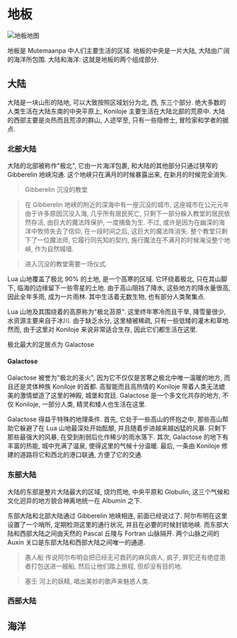 # 地板

![地板地图](../assets/map.svg)

地板是 Mutemaanpa 中人们主要生活的区域. 地板的中央是一片大陆, 大陆由广阔的海洋所包围. 大陆和海洋: 这就是地板的两个组成部分.

## 大陆

大陆是一块山形的陆地, 可以大致按照区域划分为北, 西, 东三个部分. 绝大多数的人类生活在大陆东南的中央平原上, Koniloje 主要生活在大陆北部的荒原中. 大陆的西部主要是炎热而且荒凉的群山, 人迹罕至, 只有一些隐修士, 冒险家和学者的据点.

### 北部大陆

大陆的北部被称作"极北", 它由一片海洋包裹, 和大陆的其他部分只通过狭窄的 Gibberelin 地峡沟通. 这个地峡只在满月的时候暴露出来, 在新月的时候完全消失.

> Gibberelin 沉没的教堂

> 在 Gibberelin 地峡的附近的深海中有一座沉没的城市, 这座城市在公元元年由于许多原因沉没入海, 几乎所有居民死亡, 只剩下一部分躲入教堂的居民依然存活, 由巨大的魔法阵保护, 一度捕鱼为生. 不过, 或许是因为在幽深的海洋中牧师失去了信仰, 在一段时间之后, 这巨大的魔法阵消失. 整个教堂只剩下了一位魔法师, 它履行同先知的契约, 施行魔法在不满月的时候淹没整个地峡, 作为自然城墙.

> 进入沉没的教堂需要一场仪式.

Lua 山地覆盖了极北 90% 的土地, 是一个高寒的区域. 它环绕着极北, 只在其山脚下, 临海的边缘留下一些零星的土地. 由于高山阻挡了降水, 这些地方的降水量很高, 因此全年多雨, 成为一片雨林. 其中生活着无数生物, 也有部分人类聚集点.

Lua 山地及其围绕着的高原称为"极北苔原". 这里终年寒冷而且干旱, 降雪量很少, 水资源主要来自于冰川. 由于缺乏水分, 这里植被稀疏, 只有一些低矮的灌木和草地. 然而, 由于这里对 Koniloje 来说非常适合生存, 因此它们都生活在这里.

极北最大的定居点为 Galactose

#### Galactose

Galactose 被誉为"极北的圣火", 因为它不仅仅是苦寒之极北中唯一温暖的地方, 而且还是灵体种族 Koniloje 的首都. 高智能而且高热情的 Koniloje 带着人类无法媲美的激情塑造了这里的神殿, 城堡和宫廷. Galactose 是一个多文化共存的地方, 不仅 Koniloje, 一部分人类, 精灵和矮人也生活在这里.

Galactose 得益于特殊的地理条件. 首先, 它处于一些高山的怀抱之中, 那些高山帮助它躲避了在 Lua 山地最深处开始酝酿, 并且随着步进越来越凶猛的风暴. 只剩下那些最强大的风暴, 在受到削弱后化作稀少的雨水落下. 其次, Galactose 的地下有丰富的热能, 城中充满了温泉, 使得这里的气候十分温暖. 最后, 一条由 Koniloje 修建的道路将它和西北的港口联通, 方便了它的交通.


### 东部大陆

大陆的东部是整片大陆最大的区域, 烧灼荒地, 中央平原和 Globulin, 这三个气候和文化迥异的地方貌合神离地统一在 Albumin 之下.

东部大陆和北部大陆通过 Gibberelin 地峡相连, 前面已经说过了. 阿尔布明在这里设置了一个哨所, 定期检测这里的通行状况, 并且在必要的时候封锁地峡. 而东部大陆和西部大陆之间由天然的 Pascal 丘陵与 Fortran 山脉隔开. 两个山脉之间的 Auxin 关口是东部大陆和西部大陆之间唯一的通道.

> 愚人船 传说阿尔布明会把已经无可救药的麻风病人, 疯子, 罪犯还有绝症患者打包送进一艘船, 然后让他们踏上旅程, 但却没有目的地.

> 塞壬 河上的妖精, 唱出美妙的歌声来魅惑人类.

### 西部大陆

## 海洋